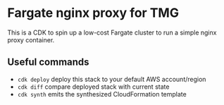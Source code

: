 # Fargate nginx proxy for TMG

This is a CDK to spin up a low-cost Fargate cluster to run a simple nginx proxy container.


## Useful commands

 * `cdk deploy`      deploy this stack to your default AWS account/region
 * `cdk diff`        compare deployed stack with current state
 * `cdk synth`       emits the synthesized CloudFormation template

